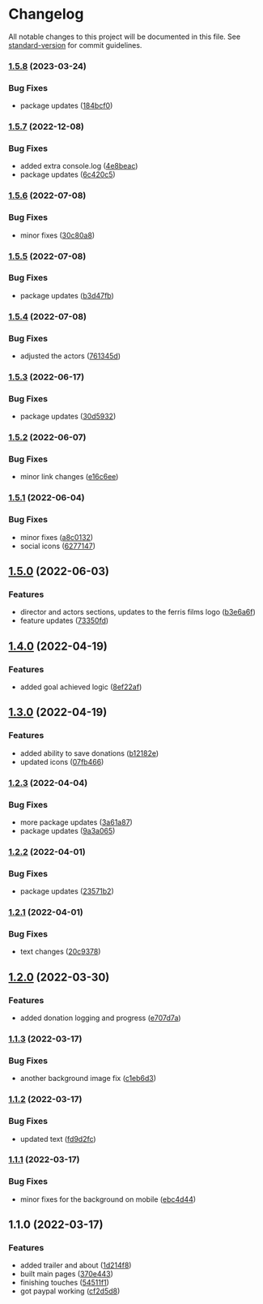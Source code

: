 # Changelog

All notable changes to this project will be documented in this file. See [standard-version](https://github.com/conventional-changelog/standard-version) for commit guidelines.

### [1.5.8](https://github.com/CandeeGenerations/patrickfilm/compare/v1.5.7...v1.5.8) (2023-03-24)


### Bug Fixes

* package updates ([184bcf0](https://github.com/CandeeGenerations/patrickfilm/commit/184bcf0abe8f0d8dcc30c434f3808fd5ce0eaf3b))

### [1.5.7](https://github.com/CandeeGenerations/patrickfilm/compare/v1.5.6...v1.5.7) (2022-12-08)


### Bug Fixes

* added extra console.log ([4e8beac](https://github.com/CandeeGenerations/patrickfilm/commit/4e8beac9ebebee4449b195c0ad6a656d04fbc21d))
* package updates ([6c420c5](https://github.com/CandeeGenerations/patrickfilm/commit/6c420c5242c02ffc0af8d6670196b98c5a3e3638))

### [1.5.6](https://github.com/CandeeGenerations/patrickfilm/compare/v1.5.5...v1.5.6) (2022-07-08)


### Bug Fixes

* minor fixes ([30c80a8](https://github.com/CandeeGenerations/patrickfilm/commit/30c80a8ba7daeba8039851d525a677dd13691f48))

### [1.5.5](https://github.com/CandeeGenerations/patrickfilm/compare/v1.5.4...v1.5.5) (2022-07-08)


### Bug Fixes

* package updates ([b3d47fb](https://github.com/CandeeGenerations/patrickfilm/commit/b3d47fb2562348728e839efd3b8fa5560c1ce549))

### [1.5.4](https://github.com/CandeeGenerations/patrickfilm/compare/v1.5.3...v1.5.4) (2022-07-08)


### Bug Fixes

* adjusted the actors ([761345d](https://github.com/CandeeGenerations/patrickfilm/commit/761345d30d21af12e4816cf7199d4a876f02b472))

### [1.5.3](https://github.com/CandeeGenerations/patrickfilm/compare/v1.5.2...v1.5.3) (2022-06-17)


### Bug Fixes

* package updates ([30d5932](https://github.com/CandeeGenerations/patrickfilm/commit/30d593281688ac8da4037e362598f301ed012f53))

### [1.5.2](https://github.com/CandeeGenerations/patrickfilm/compare/v1.5.1...v1.5.2) (2022-06-07)


### Bug Fixes

* minor link changes ([e16c6ee](https://github.com/CandeeGenerations/patrickfilm/commit/e16c6eee3fc8159c89926b5a6a8ce1b1834f795f))

### [1.5.1](https://github.com/CandeeGenerations/patrickfilm/compare/v1.5.0...v1.5.1) (2022-06-04)


### Bug Fixes

* minor fixes ([a8c0132](https://github.com/CandeeGenerations/patrickfilm/commit/a8c0132dd017e65c583feebdf78b2ec391152438))
* social icons ([6277147](https://github.com/CandeeGenerations/patrickfilm/commit/6277147ad074dbd6a9759b0751e85b3f4c557961))

## [1.5.0](https://github.com/CandeeGenerations/patrickfilm/compare/v1.4.0...v1.5.0) (2022-06-03)


### Features

* director and actors sections, updates to the ferris films logo ([b3e6a6f](https://github.com/CandeeGenerations/patrickfilm/commit/b3e6a6f5dceb51e049c7cc1601545f0cea69f786))
* feature updates ([73350fd](https://github.com/CandeeGenerations/patrickfilm/commit/73350fd7fd3727bc74430461401621651c7ec212))

## [1.4.0](https://github.com/CandeeGenerations/patrickfilm/compare/v1.3.0...v1.4.0) (2022-04-19)


### Features

* added goal achieved logic ([8ef22af](https://github.com/CandeeGenerations/patrickfilm/commit/8ef22afd6070f93116bc2f1fc14a918e043add3e))

## [1.3.0](https://github.com/CandeeGenerations/patrickfilm/compare/v1.2.3...v1.3.0) (2022-04-19)


### Features

* added ability to save donations ([b12182e](https://github.com/CandeeGenerations/patrickfilm/commit/b12182ee55fb47b3e422b577a5276529c2758351))
* updated icons ([07fb466](https://github.com/CandeeGenerations/patrickfilm/commit/07fb4665b2607b6c8d86d851b82027484afdb2e2))

### [1.2.3](https://github.com/CandeeGenerations/patrickfilm/compare/v1.2.2...v1.2.3) (2022-04-04)


### Bug Fixes

* more package updates ([3a61a87](https://github.com/CandeeGenerations/patrickfilm/commit/3a61a87e2d4aac97c904cd600e5e0827297f5dc7))
* package updates ([9a3a065](https://github.com/CandeeGenerations/patrickfilm/commit/9a3a065c980648c03af16c6fcd26c6993a4ae18c))

### [1.2.2](https://github.com/CandeeGenerations/patrickfilm/compare/v1.2.1...v1.2.2) (2022-04-01)


### Bug Fixes

* package updates ([23571b2](https://github.com/CandeeGenerations/patrickfilm/commit/23571b249f70ebe68e349ac3b994fa53f257041e))

### [1.2.1](https://github.com/CandeeGenerations/patrickfilm/compare/v1.2.0...v1.2.1) (2022-04-01)


### Bug Fixes

* text changes ([20c9378](https://github.com/CandeeGenerations/patrickfilm/commit/20c9378a56676a90ad8e5a35347e14bc7b56cc83))

## [1.2.0](https://github.com/CandeeGenerations/patrickfilm/compare/v1.1.3...v1.2.0) (2022-03-30)


### Features

* added donation logging and progress ([e707d7a](https://github.com/CandeeGenerations/patrickfilm/commit/e707d7a6ef010fcbd1fcf8c5d0b99494677fffc6))

### [1.1.3](https://github.com/CandeeGenerations/patrickfilm/compare/v1.1.2...v1.1.3) (2022-03-17)


### Bug Fixes

* another background image fix ([c1eb6d3](https://github.com/CandeeGenerations/patrickfilm/commit/c1eb6d3bc44e363b0c7db4a02b42a7564ac8d18a))

### [1.1.2](https://github.com/CandeeGenerations/patrickfilm/compare/v1.1.1...v1.1.2) (2022-03-17)


### Bug Fixes

* updated text ([fd9d2fc](https://github.com/CandeeGenerations/patrickfilm/commit/fd9d2fc9aec288bf117ac6fb5c6ec6e5f8e362da))

### [1.1.1](https://github.com/CandeeGenerations/patrickfilm/compare/v1.1.0...v1.1.1) (2022-03-17)


### Bug Fixes

* minor fixes for the background on mobile ([ebc4d44](https://github.com/CandeeGenerations/patrickfilm/commit/ebc4d44ca5246b6c4fa22cac01bd69bc9ebdbe64))

## 1.1.0 (2022-03-17)


### Features

* added trailer and about ([1d214f8](https://github.com/CandeeGenerations/patrickfilm/commit/1d214f89e4d2c1f26e85291d223d08dcd1b27598))
* built main pages ([370e443](https://github.com/CandeeGenerations/patrickfilm/commit/370e44344582a46247c92e5a3f1a1938e0c42336))
* finishing touches ([54511f1](https://github.com/CandeeGenerations/patrickfilm/commit/54511f11dfba415035da67b0c51ea515a1a48a3f))
* got paypal working ([cf2d5d8](https://github.com/CandeeGenerations/patrickfilm/commit/cf2d5d8d2afaba392b7053ed23c79c092e93f70d))
